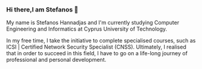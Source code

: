 ### Hi there,I am Stefanos  👋

My name is Stefanos Hannadjas and I'm currently studying Computer Engineering and Informatics at Cyprus University of Technology.<dr>

In my free time, I take the initiative to complete specialised courses, such as ICSI | Certified Network Security Specialist (CNSS). Ultimately, I realised that in order to succeed in this field, I have to go on a life-long journey of professional and personal development. 


